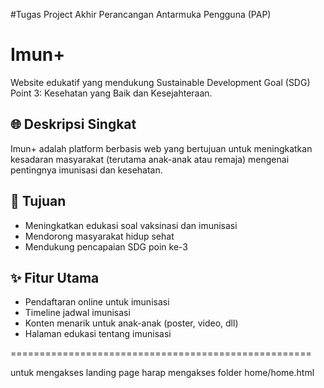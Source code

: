 #Tugas Project Akhir Perancangan Antarmuka Pengguna (PAP)
# Imun+

Website edukatif yang mendukung Sustainable Development Goal (SDG) Point 3: Kesehatan yang Baik dan Kesejahteraan.

## 🌐 Deskripsi Singkat
Imun+ adalah platform berbasis web yang bertujuan untuk meningkatkan kesadaran masyarakat (terutama anak-anak atau remaja) mengenai pentingnya imunisasi dan kesehatan.

## 🎯 Tujuan
- Meningkatkan edukasi soal vaksinasi dan imunisasi
- Mendorong masyarakat hidup sehat
- Mendukung pencapaian SDG poin ke-3

## ✨ Fitur Utama
- Pendaftaran online untuk imunisasi
- Timeline jadwal imunisasi
- Konten menarik untuk anak-anak (poster, video, dll)
- Halaman edukasi tentang imunisasi

====================================================

untuk mengakses landing page harap mengakses folder home/home.html
